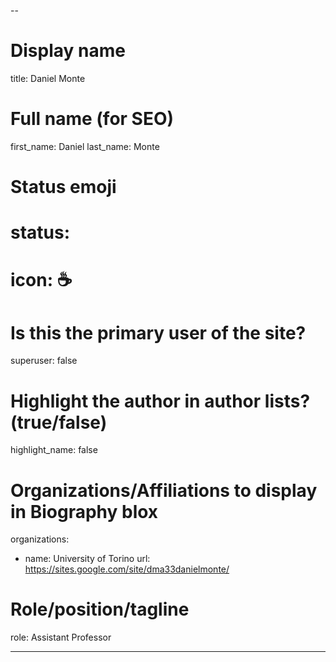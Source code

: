 --
# Display name
title: Daniel Monte

# Full name (for SEO)
first_name: Daniel
last_name: Monte

# Status emoji
# status:
#  icon: ☕️

# Is this the primary user of the site?
superuser: false

# Highlight the author in author lists? (true/false)
highlight_name: false

# Organizations/Affiliations to display in Biography blox
organizations:
  - name: University of Torino
    url: https://sites.google.com/site/dma33danielmonte/

# Role/position/tagline
role: Assistant Professor

---

